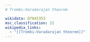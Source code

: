 ```yaml
---
# Trombi–Varadarajan theorem

wikidata: Q7845353
msc_classification: 22
wikipedia_links:
  - "[[Trombi–Varadarajan theorem]]"
---
```

